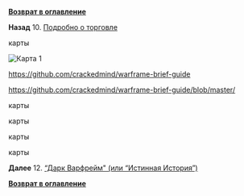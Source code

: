 **[Возврат в оглавление](index.md)**

**Назад** 10. [Подробно о торговле](10.md)

карты

![Карта 1](/maps/Karta_Fortuna_07_fragm.png  "Карта Фортуны")

https://github.com/crackedmind/warframe-brief-guide

https://github.com/crackedmind/warframe-brief-guide/blob/master/

карты

карты

карты

карты

**Далее** 12. [“Дарк Варфрейм" (или “Истинная История”)](12.md)

**[Возврат в оглавление](index.md)**


